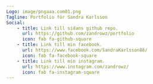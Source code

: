 ```yaml
---
Logo: image/pngaaa.com01.png
Tagline: Portfolio för Sandra Karlsson
Social:
    - title: Link till sidans github repo.
      url: https://github.com/zandrowz/portfolio
      icon: fab fa-github-square
    - title: Link till min facebook.
      url: https://www.facebook.com/SandraKarlsson88/
      icon: fab fa-facebook-square
    - title: Link till min instagram.
      url: https://www.instagram.com/zandrowz/
      icon: fab fa-instagram-square
---
```

